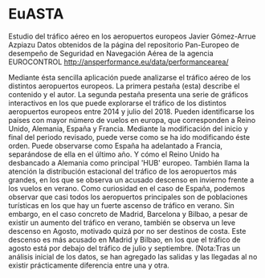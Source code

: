# EuASTA
Estudio del tráfico aéreo en los aeropuertos europeos
Javier Gómez-Arrue Azpiazu
Datos obtenidos de la página del repositorio Pan-Europeo de desempeño de Seguridad en Navegación Aérea de la agencia EUROCONTROL
http://ansperformance.eu/data/performancearea/

Mediante ésta sencilla aplicación puede analizarse el tráfico aéreo de los distintos aeropuertos europeos.
La primera pestaña (esta) describe el contenido y el autor.
La segunda pestaña presenta una serie de gráficos interactivos en los que puede explorarse el tráfico de los distintos aeropuertos europeos entre 2014 y julio del 2018.
Pueden identificarse los países con mayor número de vuelos en europa, que corresponden a Reino Unido, Alemania, España y Francia.
Mediante la modificación del inicio y final del periodo revisado, puede verse como se ha ido modificando éste orden.
Puede observarse como España ha adelantado a Francia, separándose de ella en el último año. Y cómo el Reino Unido ha desbancado a Alemania como principal 'HUB' europeo.
También llama la atención la distribución estacional del tráfico de los aeropuertos más grandes, en los que se observa un acusado descenso en invierno frente a los vuelos en verano.
Como curiosidad en el caso de España, podemos observar que casi todos los aeropuertos principales son de poblaciones turísticas en los que hay un fuerte ascenso de tráfico en verano. Sin embargo, en el caso concreto de Madrid, Barcelona y Bilbao, a pesar de existir un aumento del tráfico en verano, también se observa un leve descenso en Agosto, motivado quizá por no ser destinos de costa. Este descenso es más acusado en Madrid y Bilbao, en los que el tráfico de agosto está por debajo del tráfico de julio y septiembre.
(Nota:Tras un análisis inicial de los datos, se han agregado las salidas y las llegadas al no existir prácticamente diferencia entre una y otra.
